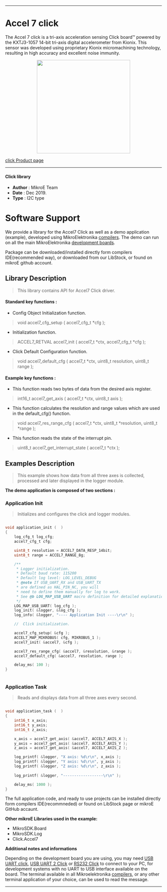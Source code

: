  
---
# Accel 7 click

The Accel 7 click is a tri-axis acceleration sensing Click board™ powered by the KXTJ3-1057 14-bit tri-axis digital accelerometer from Kionix.  This sensor was developed using proprietary Kionix micromachining technology, resulting in high accuracy and excellent noise immunity.

<p align="center">
  <img src="https://download.mikroe.com/images/click_for_ide/accel7_click.png" height=300px>
</p>

[click Product page](https://www.mikroe.com/accel-7-click)

---

#### Click library 

- **Author**        : MikroE Team
- **Date**          : Dec 2019.
- **Type**          : I2C type


# Software Support

We provide a library for the Accel7 Click 
as well as a demo application (example), developed using MikroElektronika 
[compilers](https://shop.mikroe.com/compilers). 
The demo can run on all the main MikroElektronika [development boards](https://shop.mikroe.com/development-boards).

Package can be downloaded/installed directly form compilers IDE(recommended way), or downloaded from our LibStock, or found on mikroE github account. 

## Library Description

> This library contains API for Accel7 Click driver.

#### Standard key functions :

- Config Object Initialization function.
> void accel7_cfg_setup ( accel7_cfg_t *cfg ); 
 
- Initialization function.
> ACCEL7_RETVAL accel7_init ( accel7_t *ctx, accel7_cfg_t *cfg );

- Click Default Configuration function.
> void accel7_default_cfg ( accel7_t *ctx, uint8_t resolution, uint8_t range );


#### Example key functions :

- This function reads two bytes of data from the desired axis register.
> int16_t accel7_get_axis ( accel7_t *ctx, uint8_t axis );
 
- This function calculates the resolution and range values which are used
  in the default_cfg() function.
> void accel7_res_range_cfg ( accel7_t *ctx, uint8_t *resolution, uint8_t *range );

- This function reads the state of the interrupt pin.
> uint8_t accel7_get_interrupt_state ( accel7_t *ctx );

## Examples Description

> This example shows how data from all three axes is collected, processed and later
> displayed in the logger module.

**The demo application is composed of two sections :**

### Application Init 

> Initializes and configures the click and logger modules.

```c

void application_init (  )
{
    log_cfg_t log_cfg;
    accel7_cfg_t cfg;

    uint8_t resolution = ACCEL7_DATA_RESP_14bit;
    uint8_t range = ACCEL7_RANGE_8g;

    /** 
     * Logger initialization.
     * Default baud rate: 115200
     * Default log level: LOG_LEVEL_DEBUG
     * @note If USB_UART_RX and USB_UART_TX 
     * are defined as HAL_PIN_NC, you will 
     * need to define them manually for log to work. 
     * See @b LOG_MAP_USB_UART macro definition for detailed explanation.
     */
    LOG_MAP_USB_UART( log_cfg );
    log_init( &logger, &log_cfg );
    log_info( &logger, "---- Application Init ----\r\n" );

    //  Click initialization.

    accel7_cfg_setup( &cfg );
    ACCEL7_MAP_MIKROBUS( cfg, MIKROBUS_1 );
    accel7_init( &accel7, &cfg );

    accel7_res_range_cfg( &accel7, &resolution, &range );
    accel7_default_cfg( &accel7, resolution, range );

    delay_ms( 100 );
}
  
```

### Application Task

> Reads and displays data from all three axes every second.

```c

void application_task (  )
{
    int16_t x_axis;
    int16_t y_axis;
    int16_t z_axis;

    x_axis = accel7_get_axis( &accel7, ACCEL7_AXIS_X );
    y_axis = accel7_get_axis( &accel7, ACCEL7_AXIS_Y );
    z_axis = accel7_get_axis( &accel7, ACCEL7_AXIS_Z );

    log_printf( &logger, "X axis: %d\r\n", x_axis );
    log_printf( &logger, "Y axis: %d\r\n", y_axis );
    log_printf( &logger, "Z axis: %d\r\n", z_axis );   
    
    log_printf( &logger, "------------------\r\n" );

    delay_ms( 1000 );
} 

```

The full application code, and ready to use projects can be  installed directly form compilers IDE(recommneded) or found on LibStock page or mikroE GitHub accaunt.

**Other mikroE Libraries used in the example:** 

- MikroSDK.Board
- MikroSDK.Log
- Click.Accel7

**Additional notes and informations**

Depending on the development board you are using, you may need 
[USB UART click](https://shop.mikroe.com/usb-uart-click), 
[USB UART 2 Click](https://shop.mikroe.com/usb-uart-2-click) or 
[RS232 Click](https://shop.mikroe.com/rs232-click) to connect to your PC, for 
development systems with no UART to USB interface available on the board. The 
terminal available in all Mikroelektronika 
[compilers](https://shop.mikroe.com/compilers), or any other terminal application 
of your choice, can be used to read the message.



---
